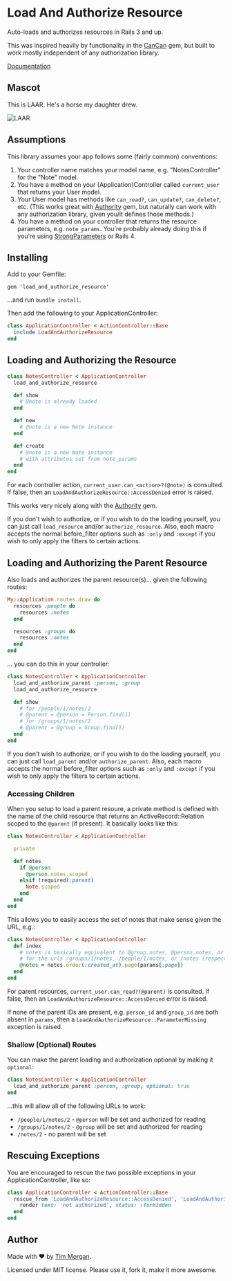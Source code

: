 # Load And Authorize Resource

Auto-loads and authorizes resources in Rails 3 and up.

This was inspired heavily by functionality in the [CanCan](https://github.com/ryanb/cancan) gem, but built to work mostly independent of any authorization library.

[Documentation](http://rubydoc.info/github/seven1m/load_and_authorize_resource/master/frames)

## Mascot

This is LAAR. He's a horse my daughter drew.

![LAAR](https://raw.github.com/seven1m/load_and_authorize_resource/master/mascot.png)

## Assumptions

This library assumes your app follows some (fairly common) conventions:

1. Your controller name matches your model name, e.g. "NotesController" for the "Note" model.
2. You have a method on your (Application)Controller called `current_user` that returns your User model.
3. Your User model has methods like `can_read?`, `can_update?`, `can_delete?`, etc. (This works great with [Authority](https://github.com/nathanl/authority) gem, but naturally can work with any authorization library, given you/it defines those methods.)
4. You have a method on your controller that returns the resource parameters, e.g. `note_params`. You're probably already doing this if you're using [StrongParameters](https://github.com/rails/strong_parameters) or Rails 4.

## Installing

Add to your Gemfile:

```
gem 'load_and_authorize_resource'
```

...and run `bundle install`.

Then add the following to your ApplicationController:

```ruby
class ApplicationController < ActionController::Base
  include LoadAndAuthorizeResource
end
```

## Loading and Authorizing the Resource

```ruby
class NotesController < ApplicationController
  load_and_authorize_resource

  def show
    # @note is already loaded
  end

  def new
    # @note is a new Note instance
  end

  def create
    # @note is a new Note instance
    # with attributes set from note_params
  end
end
```

For each controller action, `current_user.can_<action>?(@note)` is consulted. If false, then an `LoadAndAuthorizeResource::AccessDenied` error is raised.

This works very nicely along with the [Authority](https://github.com/nathanl/authority) gem.

If you don't wish to authorize, or if you wish to do the loading yourself, you can just call `load_resource` and/or `authorize_resource`. Also, each macro accepts the normal before_filter options such as `:only` and `:except` if you wish to only apply the filters to certain actions.

## Loading and Authorizing the Parent Resource

Also loads and authorizes the parent resource(s)... given the following routes:

```ruby
My::Application.routes.draw do
  resources :people do
    resources :notes
  end

  resources :groups do
    resources :notes
  end
end
```

... you can do this in your controller:

```ruby
class NotesController < ApplicationController
  load_and_authorize_parent :person, :group
  load_and_authorize_resource

  def show
    # for /people/1/notes/2
    # @parent = @person = Person.find(1)
    # for /groups/1/notes/2
    # @parent = @group = Group.find(1)
  end
end
```

If you don't wish to authorize, or if you wish to do the loading yourself, you can just call `load_parent` and/or `authorize_parent`. Also, each macro accepts the normal before_filter options such as `:only` and `:except` if you wish to only apply the filters to certain actions.

### Accessing Children

When you setup to load a parent resoure, a private method is defined with the name of the child resource that returns an ActiveRecord::Relation scoped to the `@parent` (if present). It basically looks like this:

```ruby
class NotesController < ApplicationController

  private

  def notes
    if @person
      @person.notes.scoped
    elsif !required(:parent)
      Note.scoped
    end
  end
end
```

This allows you to easily access the set of notes that make sense given the URL, e.g.:


```ruby
class NotesController < ApplicationController
  def index
    # notes is basically equivalent to @group.notes, @person.notes, or just Note,
    # for the urls /groups/1/notes, /people/1/notes, or /notes (respectively).
    @notes = notes.order(:created_at).page(params[:page])
  end
end
```

For parent resources, `current_user.can_read?(@parent)` is consulted. If false, then an `LoadAndAuthorizeResource::AccessDenied` error is raised.

If none of the parent IDs are present, e.g. `person_id` and `group_id` are both absent in `params`, then a `LoadAndAuthorizeResource::ParameterMissing` exception is raised.

### Shallow (Optional) Routes

You can make the parent loading and authorization optional by making it `optional`:

```ruby
class NotesController < ApplicationController
  load_and_authorize_parent :person, :group, optional: true
end
```

...this will allow all of the following URLs to work:

* `/people/1/notes/2` - `@person` will be set and authorized for reading
* `/groups/1/notes/2` - `@group` will be set and authorized for reading
* `/notes/2` - no parent will be set

## Rescuing Exceptions

You are encouraged to rescue the two possible exceptions in your ApplicationController, like so:

```ruby
class ApplicationController < ActionController::Base
  rescue_from 'LoadAndAuthorizeResource::AccessDenied', 'LoadAndAuthorizeResource::ParameterMissing' do |exception|
    render text: 'not authorized', status: :forbidden
  end
end
```

## Author

Made with ❤ by [Tim Morgan](http://timmorgan.org).

Licensed under MIT license. Please use it, fork it, make it more awesome.
